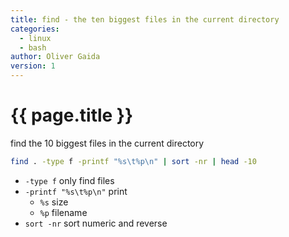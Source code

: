 ```yaml
---
title: find - the ten biggest files in the current directory
categories:
  - linux
  - bash
author: Oliver Gaida
version: 1
---
```


# {{ page.title }}

find the 10 biggest files in the current directory

```bash
find . -type f -printf "%s\t%p\n" | sort -nr | head -10
```

- `-type f` only find files
- `-printf "%s\t%p\n"` print
  - `%s` size
  - `%p` filename
- `sort -nr` sort numeric and reverse